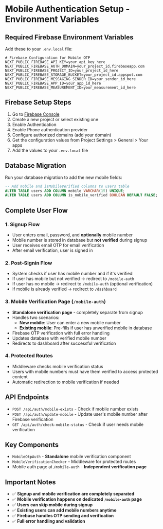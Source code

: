 # Mobile Authentication Setup - Environment Variables

## Required Firebase Environment Variables

Add these to your `.env.local` file:

```env
# Firebase Configuration for Mobile OTP
NEXT_PUBLIC_FIREBASE_API_KEY=your_api_key_here
NEXT_PUBLIC_FIREBASE_AUTH_DOMAIN=your_project_id.firebaseapp.com
NEXT_PUBLIC_FIREBASE_PROJECT_ID=your_project_id_here
NEXT_PUBLIC_FIREBASE_STORAGE_BUCKET=your_project_id.appspot.com
NEXT_PUBLIC_FIREBASE_MESSAGING_SENDER_ID=your_sender_id_here
NEXT_PUBLIC_FIREBASE_APP_ID=your_app_id_here
NEXT_PUBLIC_FIREBASE_MEASUREMENT_ID=your_measurement_id_here
```

## Firebase Setup Steps

1. Go to [Firebase Console](https://console.firebase.google.com/)
2. Create a new project or select existing one
3. Enable Authentication
4. Enable Phone authentication provider
5. Configure authorized domains (add your domain)
6. Get the configuration values from Project Settings > General > Your apps
7. Add the values to your `.env.local` file

## Database Migration

Run your database migration to add the new mobile fields:

```sql
-- Add mobile and isMobileVerified columns to users table
ALTER TABLE users ADD COLUMN mobile VARCHAR(15) UNIQUE;
ALTER TABLE users ADD COLUMN is_mobile_verified BOOLEAN DEFAULT FALSE;
```

## Complete User Flow

### 1. Signup Flow
- User enters email, password, and **optionally** mobile number
- Mobile number is stored in database but **not verified** during signup
- User receives email OTP for email verification
- After email verification, user is signed in

### 2. Post-Signin Flow
- System checks if user has mobile number and if it's verified
- If user has mobile but not verified → redirect to `/mobile-auth`
- If user has no mobile → redirect to `/mobile-auth` (optional verification)
- If mobile is already verified → redirect to `/dashboard`

### 3. Mobile Verification Page (`/mobile-auth`)
- **Standalone verification page** - completely separate from signup
- Handles two scenarios:
  - **New mobile**: User can enter a new mobile number
  - **Existing mobile**: Pre-fills if user has unverified mobile in database
- Firebase OTP verification with full error handling
- Updates database with verified mobile number
- Redirects to dashboard after successful verification

### 4. Protected Routes
- Middleware checks mobile verification status
- Users with mobile numbers must have them verified to access protected content
- Automatic redirection to mobile verification if needed

## API Endpoints

- `POST /api/auth/mobile-exists` - Check if mobile number exists
- `POST /api/auth/update-mobile` - Update user's mobile number after Firebase verification
- `GET /api/auth/check-mobile-status` - Check if user needs mobile verification

## Key Components

- `MobileOtpAuth` - **Standalone** mobile verification component
- `MobileVerificationChecker` - Middleware for protected routes
- Mobile auth page at `/mobile-auth` - **Independent verification page**

## Important Notes

- ✅ **Signup and mobile verification are completely separated**
- ✅ **Mobile verification happens on dedicated `/mobile-auth` page**
- ✅ **Users can skip mobile during signup**
- ✅ **Existing users can add mobile numbers anytime**
- ✅ **Firebase handles OTP sending and verification**
- ✅ **Full error handling and validation**